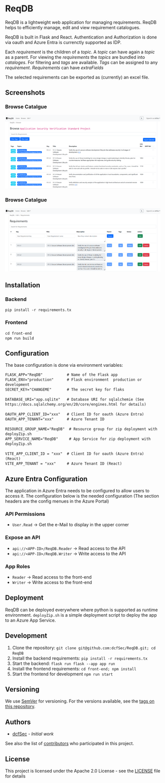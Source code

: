 # ReqDB
ReqDB is a lightweight web application for managing requirements. ReqDB helps to efficiently manage, edit and view requirement catalogues.

ReqDB is built in Flask and React. Authentication and Authorization is done via oauth and Azure Entra is currenctly supported as IDP.

Each *requirement* is the children of a *topic*. A *topic* can have again a *topic* as a parent. For viewing the *requirements* the *topics* are bundled into *cataloges*. For filtering and *tags* are available. *Tags* can be assigned to any *requirement*. *Requirements* can have *extraFields*

The selected requirements can be exported as (currently) an excel file.

## Screenshots

### Browse Catalgue

![Browse](docs/readme-screenshot-browse.png)

### Browse Catalgue

![Edit](docs/readme-screenshot-edit-requirements.png)

## Installation

###  Backend

```
pip install -r requirements.tx
```

### Frontend

```
cd front-end
npm run build
```

## Configuration

The base configuration is done  via environment variables:

```
FLASK_APP="ReqDB"           # Name of the Flask app
FLASK_ENV="production"      # Flask environment  production or development
SECRET_KEY="CHANGEME"       # The secret key for flaks

DATABASE_URI="app.sqlite"   # Database URI for sqlalchemie (See https://docs.sqlalchemy.org/en/20/core/engines.html for details)

OAUTH_APP_CLIENT_ID="xxx"   # Client ID for oauth (Azure Entra)
OAUTH_APP_TENANT="xxx"      # Azure Tenant ID

RESOURCE_GROUP_NAME="ReqDB"  # Resource group for zip deployment with deployZip.sh
APP_SERVICE_NAME="ReqDB"     # App Service for zip deployment with deployZip.sh

VITE_APP_CLIENT_ID = "xxx"  # Client ID for oauth (Azure Entra) (React)
VITE_APP_TENANT = "xxx"     # Azure Tenant ID (React)

```

## Azure Entra Configuration

The application in Azure Entra needs to be configured to allow users to access it. The configuration below is the needed configuration (The section headers are the config menues in the Azure Portal)

### API Permissions

* `User.Read` -> Get the e-Mail to display in the upper corner

### Expose an API

* `api://<APP-ID>/ReqDB.Reader` -> Read access to the API
* `api://<APP-ID>/ReqDB.Writer` -> Write access to the API

### App Roles

* `Reader` -> Read access to the front-end
* `Writer` -> Write access to the front-end

## Deployment

ReqDB can be deployed everywhere where python is supported as runtime environment. `deployZip.sh`  is a simple deployment script to deploy the app to an Azure App Service.

## Development

1. Clone the repository: `git clone git@github.com:dcfSec/ReqDB.git; cd ReqDB`
2. Install the backend requirements: `pip install -r requirements.tx`
3. Start the backend: `flask run flask --app app run`
4. Install the frontend requirements: `cd front-end; npm install`
5. Start the frontend for development `npm run start`

## Versioning

We use [SemVer](http://semver.org/) for versioning. For the versions available, see the [tags on this repository](https://github.com/dcfSec/ReqDB/tags). 

## Authors

 * [dcfSec](https://github.com/dcfSec) - *Initial work*

See also the list of [contributors](https://github.com/dcfSec/REqDB/contributors) who participated in this project.

## License

This project is licensed under the Apache 2.0 License - see the [LICENSE](LICENSE) file for details